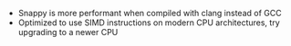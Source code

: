 - Snappy is more performant when compiled with clang instead of GCC
- Optimized to use SIMD instructions on modern CPU architectures, try upgrading to a newer CPU

